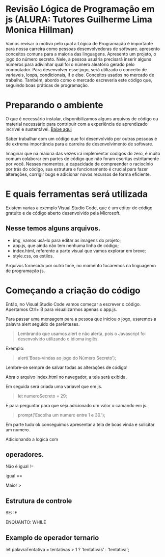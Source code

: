 
# Revisão Lógica de Programação em js (ALURA: Tutores Guilherme Lima Monica Hillman)

Vamos revisar o motivo pelo qual a Lógica de Programação é importante para nossa carreira como pessoas desenvolvedoras de software. apresento conceitos comuns para a maioria das linguagens.
Apresento um projeto, o jogo do número secreto. Nele, a pessoa usuária precisará inserir alguns números para adivinhar qual foi o número aleatório gerado pelo computador.
Para desenvolver esse jogo, será utilizado o conceito de variaveis, loops, condicionais, if e else. Conceitos usados no mercado de trabalho.
Também, abordo como o mercado escreveria este código que, seguindo boas práticas de programação.

# Preparando o ambiente

O que é necessário instalar, disponibilizamos alguns arquivos de código ou material necessário para contribuir com a experiência de aprendizado incrível e sustentável.
[Baixe aqui](<https://github.com/ClaudenyAvelino/logica-js-projeto_iniciala>)

Saber trabalhar com um código que foi desenvolvido por outras pessoas é de extrema importância para a carreira de desenvolvimento de software.

Imaginar que na maioria das vezes irá implementar codigos do zero, é muito comum colaborar em partes de código que não foram escritas estritamente por você. Nesses momentos, a capacidade de compreender o raciocínio por trás do código, sua estrutura e funcionamento é crucial para fazer alterações, corrigir bugs e adicionar novos recursos de forma eficiente.

# E quais ferramentas será utilizada

Existem varias a exemplo Visual Studio Code, que é um editor de código gratuito e de código aberto desenvolvido pela Microsoft.

## Nesse temos alguns arquivos.

* img, vamos usá-lo para editar as imagens do projeto;
* app.js, que ainda não tem nenhuma linha de código;
* index.html, referente a parte visual que vamos explorar em breve;
* style.css, os estilos.

Arquivos fornecido por outro time, no momento focaremos na linguagemn de programação js.

# Começando a criação do código

Então, no Visual Studio Code vamos começar a escrever o código. Apertamos Ctrl+ B para visualizarmos apenas o app.js.

Para passar uma mensagem para a pessoa que iniciou o jogo, usaremos a palavra alert seguido de parênteses.

>Lembrando que usamos alert e não alerta, pois o Javascript foi desenvolvido utilizando o idioma inglês.

Exemplo:
>alert('Boas-vindas ao jogo do Número Secreto');

Lembre-se sempre de salvar todas as alterações de código!
 
 Abra o arquivo index.html no navegador, a tela será exibida.

 Em seguida será criada uma variavel que em js.

 >let numeroSecreto = 29;

E para perguntar para que seja adicionado um valor o camando em js.

>prompt('Escolha um numero entre 1 e 30.');

Em parte tudo ok conseguimos apresentar a tela de boas vinda e solicitar um numero.

Adicionando a logica com 

## operadores.

Não é igual !=

igual ==

Maior >

## Estrutura de controle

SE: IF

ENQUANTO: WHILE

## Examplo de operador ternario

let palavraTentativa = tentativas > 1 ? 'tentativas' : 'tentativa';


